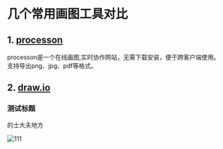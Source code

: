 # 几个常用画图工具对比

## 1. [processon](https://www.processon.com/)

processon是一个在线画图,实时协作网站，无需下载安装，便于跨客户端使用。支持导出png、jpg、pdf等格式。

## 2. [draw.io](https://app.diagrams.net/)

### 测试标题

的士大夫地方

![111](https://cdn.jsdelivr.net/gh/jerry92/imageHost1/111.png)